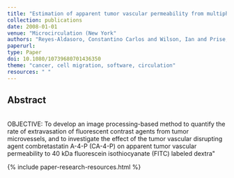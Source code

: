 ```yaml
---
title: "Estimation of apparent tumor vascular permeability from multiphoton fluorescence microscopic images of P22 rat sarcomas in vivo"
collection: publications
date: 2008-01-01
venue: "Microcirculation (New York"
authors: "Reyes-Aldasoro, Constantino Carlos and Wilson, Ian and Prise, Vivien E. and Barber, Paul R. and Ameer-Beg, M. and Vojnovic, Borivoj and Cunningham, Vincent J. and Tozer, Gillian M."
paperurl:
type: Paper
doi: 10.1080/10739680701436350
theme: "cancer, cell migration, software, circulation"
resources: " "
---
```

<h2> Abstract </h2>  <br> OBJECTIVE: To develop an image processing-based method to quantify the rate of extravasation of fluorescent contrast agents from tumor microvessels, and to investigate the effect of the tumor vascular disrupting agent combretastatin A-4-P (CA-4-P) on apparent tumor vascular permeability to 40 kDa fluorescein isothiocyanate (FITC) labeled dextra"

{% include paper-research-resources.html %}
